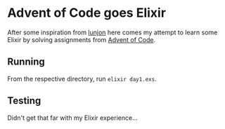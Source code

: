 # Advent of Code goes Elixir
After some inspiration from [lunjon](https://github.com/lunjon) here comes my attempt to learn some Elixir by solving assignments from [Advent of Code](https://adventofcode.com/).

## Running
From the respective directory, run `elixir day1.exs`.

## Testing
Didn't get that far with my Elixir experience...